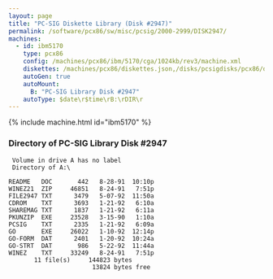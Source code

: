 ```yaml
---
layout: page
title: "PC-SIG Diskette Library (Disk #2947)"
permalink: /software/pcx86/sw/misc/pcsig/2000-2999/DISK2947/
machines:
  - id: ibm5170
    type: pcx86
    config: /machines/pcx86/ibm/5170/cga/1024kb/rev3/machine.xml
    diskettes: /machines/pcx86/diskettes.json,/disks/pcsigdisks/pcx86/diskettes.json
    autoGen: true
    autoMount:
      B: "PC-SIG Library Disk #2947"
    autoType: $date\r$time\rB:\rDIR\r
---
```


{% include machine.html id="ibm5170" %}

### Directory of PC-SIG Library Disk #2947

     Volume in drive A has no label
     Directory of A:\

    README   DOC       442   8-28-91  10:10p
    WINEZ21  ZIP     46851   8-24-91   7:51p
    FILE2947 TXT      3479   5-07-92  11:50a
    CDROM    TXT      3693   1-21-92   6:10a
    SHAREMAG TXT      1837   1-21-92   6:11a
    PKUNZIP  EXE     23528   3-15-90   1:10a
    PCSIG    TXT      2335   1-21-92   6:09a
    GO       EXE     26022   1-10-92  12:14p
    GO-FORM  DAT      2401   1-20-92  10:24a
    GO-STRT  DAT       986   5-22-92  11:44a
    WINEZ    TXT     33249   8-24-91   7:51p
           11 file(s)     144823 bytes
                           13824 bytes free
